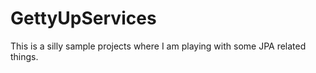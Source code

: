 # GettyUpServices
This is a silly sample projects where I am playing with some JPA related things. 

